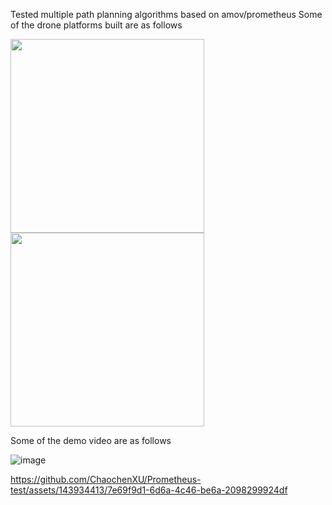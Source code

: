 Tested multiple path planning algorithms based on amov/prometheus
Some of the drone platforms built are as follows

<img src="https://github.com/ChaochenXU/Prometheus-test/assets/143934413/412aeb20-8e01-4063-94bc-5d24fdfe5649" width="310px">

<img src="https://github.com/ChaochenXU/Prometheus-test/assets/143934413/a8063ea2-d48b-4723-b63b-123ca9ab596b" width="310px">

Some of the demo video are as follows

![image](https://github.com/ChaochenXU/Prometheus-test/assets/143934413/ae6353b9-d3eb-432b-ba70-b4e0d86eaf4d)

https://github.com/ChaochenXU/Prometheus-test/assets/143934413/7e69f9d1-6d6a-4c46-be6a-2098299924df

